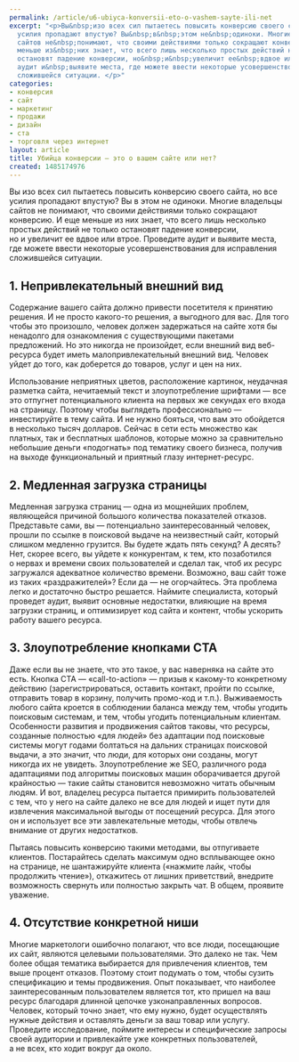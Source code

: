 ```yaml
---
permalink: /article/u6-ubiyca-konversii-eto-o-vashem-sayte-ili-net
excerpt: "<p>Вы&nbsp;изо всех сил пытаетесь повысить конверсию своего сайта, но&nbsp;все
  усилия пропадают впустую? Вы&nbsp;в&nbsp;этом не&nbsp;одиноки. Многие владельцы
  сайтов не&nbsp;понимают, что своими действиями только сокращают конверсию. И&nbsp;еще
  меньше из&nbsp;них знает, что всего лишь несколько простых действий не&nbsp;только
  остановят падение конверсии, но&nbsp;и&nbsp;увеличит ее&nbsp;вдвое или втрое. Проведите
  аудит и&nbsp;выявите места, где можете ввести некоторые усовершенствования для исправления
  сложившейся ситуации. </p>"
categories:
- конверсия
- сайт
- маркетинг
- продажи
- дизайн
- ста
- торговля через интернет
layout: article
title: Убийца конверсии – это о вашем сайте или нет?
created: 1485174976
---
```

<p>Вы&nbsp;изо всех сил пытаетесь повысить конверсию своего сайта, но&nbsp;все усилия пропадают впустую? Вы&nbsp;в&nbsp;этом не&nbsp;одиноки. Многие владельцы сайтов не&nbsp;понимают, что своими действиями только сокращают конверсию. И&nbsp;еще меньше из&nbsp;них знает, что всего лишь несколько простых действий не&nbsp;только остановят падение конверсии, но&nbsp;и&nbsp;увеличит ее&nbsp;вдвое или втрое. Проведите аудит и&nbsp;выявите места, где можете ввести некоторые усовершенствования для исправления сложившейся ситуации. </p>
<h2>1. Непривлекательный внешний вид</h2>
<p>Содержание вашего сайта должно привести посетителя к&nbsp;принятию решения. И&nbsp;не&nbsp;просто какого-то решения, а&nbsp;выгодного для вас. Для того чтобы это произошло, человек должен задержаться на&nbsp;сайте хотя&nbsp;бы ненадолго для ознакомления с&nbsp;существующими пакетами предложений. Но&nbsp;это никогда не&nbsp;произойдет, если внешний вид веб-ресурса будет иметь малопривлекательный внешний вид. Человек уйдет до&nbsp;того, как доберется до&nbsp;товаров, услуг и&nbsp;цен на&nbsp;них. </p>
<p>Использование неприятных цветов, расположение картинок, неудачная разметка сайта, нечитаемый текст и&nbsp;злоупотребление шрифтами&nbsp;— все это отпугнет потенциального клиента на&nbsp;первых&nbsp;же секундах его входа на&nbsp;страницу. Поэтому чтобы выглядеть профессионально&nbsp;— инвестируйте в&nbsp;тему сайта. И&nbsp;не&nbsp;нужно бояться, что вам это обойдется в&nbsp;несколько тысяч долларов. Сейчас в&nbsp;сети есть множество как платных, так и&nbsp;бесплатных шаблонов, которые можно за&nbsp;сравнительно небольшие деньги «подогнать» под тематику своего бизнеса, получив на&nbsp;выходе функциональный и&nbsp;приятный глазу интернет-ресурс. </p>
<h2>2. Медленная загрузка страницы</h2>
<p>Медленная загрузка страниц&nbsp;— одна из&nbsp;мощнейших проблем, являющейся причиной большого количества показателей отказов. Представьте сами, вы&nbsp;— потенциально заинтересованный человек, прошли по&nbsp;ссылке в&nbsp;поисковой выдаче на&nbsp;неизвестный сайт, который слишком медленно грузится. Вы&nbsp;будете ждать пять секунд? А&nbsp;десять? Нет, скорее всего, вы&nbsp;уйдете к&nbsp;конкурентам, к&nbsp;тем, кто позаботился о&nbsp;нервах и&nbsp;времени своих пользователей и&nbsp;сделал так, чтоб их&nbsp;ресурс загружался адекватное количество времени. Возможно, ваш сайт тоже из&nbsp;таких «раздражителей»? Если да&nbsp;— не&nbsp;огорчайтесь. Эта проблема легко и&nbsp;достаточно быстро решается. Наймите специалиста, который проведет аудит, выявит основные недостатки, влияющие на&nbsp;время загрузки страниц, и&nbsp;оптимизирует код сайта и&nbsp;контент, чтобы ускорить работу вашего ресурса. </p>
<h2>3. Злоупотребление кнопками СТА</h2>
<p>Даже если вы&nbsp;не&nbsp;знаете, что это такое, у&nbsp;вас наверняка на&nbsp;сайте это есть. Кнопка СТА&nbsp;— «call-to-action»&nbsp;— призыв к&nbsp;какому-то конкретному действию (зарегистрироваться, оставить контакт, пройти по&nbsp;ссылке, отправить товар в&nbsp;корзину, получить промо-код и&nbsp;т.п.). Выживаемость любого сайта кроется в&nbsp;соблюдении баланса между тем, чтобы угодить поисковым системам, и&nbsp;тем, чтобы угодить потенциальным клиентам. Особенности развития и&nbsp;продвижения сайтов таковы, что ресурсы, созданные полностью «для людей» без адаптации под поисковые системы могут годами болтаться на&nbsp;дальних страницах поисковой выдачи, а&nbsp;это значит, что люди, для которых они созданы, могут никогда их&nbsp;не&nbsp;увидеть. Злоупотребление&nbsp;же SEO, различного рода адаптациями под алгоритмы поисковых машин оборачивается другой крайностью&nbsp;— такие сайты становится невозможно читать обычным людям. И&nbsp;вот, владелец ресурса пытается примирить пользователей с&nbsp;тем, что у&nbsp;него на&nbsp;сайте далеко не&nbsp;все для людей и&nbsp;ищет пути для извлечения максимальной выгоды от&nbsp;посещений ресурса. Для этого он&nbsp;и&nbsp;использует все эти завлекательные методы, чтобы отвлечь внимание от&nbsp;других недостатков. </p>
<p>Пытаясь повысить конверсию такими методами, вы&nbsp;отпугиваете клиентов. Постарайтесь сделать максимум одно всплывающее окно на&nbsp;странице, не&nbsp;шантажируйте клиента («нажмите лайк, чтобы продолжить чтение»), откажитесь от&nbsp;лишних приветствий, внедрите возможность свернуть или полностью закрыть чат. В&nbsp;общем, проявите уважение. </p>
<h2>4. Отсутствие конкретной ниши</h2>
<p>Многие маркетологи ошибочно полагают, что все люди, посещающие их&nbsp;сайт, являются целевыми пользователями. Это далеко не&nbsp;так. Чем более общая тематика выбирается для привлечения клиентов, тем выше процент отказов. Поэтому стоит подумать о&nbsp;том, чтобы сузить спецификацию и&nbsp;темы продвижения. Опыт показывает, что наиболее заинтересованным пользователем является тот, кто пришел на&nbsp;ваш ресурс благодаря длинной цепочке узконаправленных вопросов. Человек, который точно знает, что ему нужно, будет осуществлять нужные действия и&nbsp;оставлять деньги за&nbsp;ваш товар или услугу. Проведите исследование, поймите интересы и&nbsp;специфические запросы своей аудитории и&nbsp;привлекайте уже конкретных пользователей, а&nbsp;не&nbsp;всех, кто ходит вокруг да&nbsp;около.</p>
